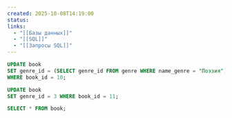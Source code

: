 ```yaml
---
created: 2025-10-08T14:19:00
status:
links:
  - "[[Базы данных]]"
  - "[[SQL]]"
  - "[[Запросы SQL]]"
---
```

```sql
UPDATE book
SET genre_id = (SELECT genre_id FROM genre WHERE name_genre = "Поэзия")
WHERE book_id = 10;

UPDATE book
SET genre_id = 3 WHERE book_id = 11;

SELECT * FROM book;
```































